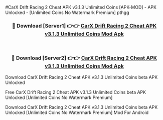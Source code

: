 #CarX Drift Racing 2 Cheat APK v3.1.3 Unlimited Coins [APK-MOD] - APK Unlocked - [Unlimited Coins No Watermark Premium] pthgg



<div align="center">

<h3>🔴 Download [Server1] 👉👉 <a href="https://momento.my/?title=CarX_Drift_Racing_2_Cheat_APK_v3.1.3_Unlimited_Coins">CarX Drift Racing 2 Cheat APK v3.1.3 Unlimited Coins Mod Apk</a></h3><br>

<h3>🔴 Download [Server2] 👉👉 <a href="https://momento.my/?title=CarX_Drift_Racing_2_Cheat_APK_v3.1.3_Unlimited_Coins">CarX Drift Racing 2 Cheat APK v3.1.3 Unlimited Coins Mod Apk</a></h3>
</div>



Download CarX Drift Racing 2 Cheat APK v3.1.3 Unlimited Coins beta APK Unlocked

Free CarX Drift Racing 2 Cheat APK v3.1.3 Unlimited Coins beta APK Unlocked [Unlimited Coins No Watermark Premium]

Download CarX Drift Racing 2 Cheat APK v3.1.3 Unlimited Coins beta APK Unlocked [Unlimited Coins No Watermark Premium] Mod For Android
